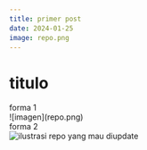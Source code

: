 ```yaml
---
title: primer post
date: 2024-01-25
image: repo.png
---
```


<h1> titulo</h1>
forma 1<br>
![imagen](repo.png)<br>
forma 2<br>
<img src="{{ page.image }}" alt="ilustrasi repo yang mau diupdate">
